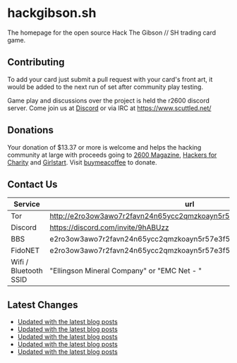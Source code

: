 # hackgibson.sh
The homepage for the open source Hack The Gibson // SH trading card game.


## Contributing

To add your card just submit a pull request with your card's front art, it would be added to the next run of set after community play testing.

Game play and discussions over the project is held the r2600 discord server. Come join us at [Discord](https://discord.com/invite/9hABUzz) or via IRC at https://www.scuttled.net/


## Donations

Your donation of $13.37 or more is welcome and helps the hacking community at large with proceeds going to [2600 Magazine](https://2600.com/), [Hackers for Charity](https://hackersforcharity.org) and [Girlstart](https://girlstart.org).  Visit [buymeacoffee](https://www.buymeacoffee.com/hackgibson.sh) to donate.


## Contact Us

Service | url
-|-
Tor | http://e2ro3ow3awo7r2favn24n65ycc2qmzkoayn5r57e3f56nvjwdcgg32ad.onion
Discord | https://discord.com/invite/9hABUzz
BBS | e2ro3ow3awo7r2favn24n65ycc2qmzkoayn5r57e3f56nvjwdcgg32ad.onion:23
FidoNET | e2ro3ow3awo7r2favn24n65ycc2qmzkoayn5r57e3f56nvjwdcgg32ad.onion:24554
Wifi / Bluetooth SSID | "Ellingson Mineral Company" or "EMC Net - <fidonet address>"

## Latest Changes
<!-- BLOG-POST-LIST:START -->
- [Updated with the latest blog posts](https://github.com/DFW2600/hackgibson.sh/commit/8ada1bc4c880c4be00a7adaeb19e32ac888f86ba)
- [Updated with the latest blog posts](https://github.com/DFW2600/hackgibson.sh/commit/30dbc2c75a1cd3f18eff37feeaeab4f33e79cf05)
- [Updated with the latest blog posts](https://github.com/DFW2600/hackgibson.sh/commit/ad80388ad42c64ce684133179e668f92cf723765)
- [Updated with the latest blog posts](https://github.com/DFW2600/hackgibson.sh/commit/567006c47cbe7f9783a38bf719bd96b5b9d4ecb5)
- [Updated with the latest blog posts](https://github.com/DFW2600/hackgibson.sh/commit/8da8caaafef01cc7a86e6b9a10d54edc878e7fea)
<!-- BLOG-POST-LIST:END -->

